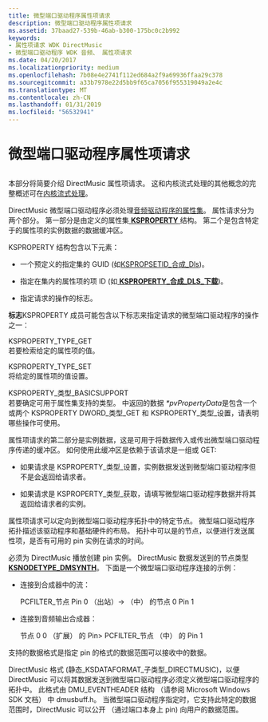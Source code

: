 ```yaml
---
title: 微型端口驱动程序属性项请求
description: 微型端口驱动程序属性项请求
ms.assetid: 37baad27-539b-46ab-b300-175bc0c2b992
keywords:
- 属性项请求 WDK DirectMusic
- 微型端口驱动程序 WDK 音频、 属性项请求
ms.date: 04/20/2017
ms.localizationpriority: medium
ms.openlocfilehash: 7b08e4e2741f112ed684a2f9a69936ffaa29c378
ms.sourcegitcommit: a33b7978e22d5bb9f65ca7056f955319049a2e4c
ms.translationtype: MT
ms.contentlocale: zh-CN
ms.lasthandoff: 01/31/2019
ms.locfileid: "56532941"
---
```

# <a name="miniport-driver-property-item-requests"></a>微型端口驱动程序属性项请求


## <span id="miniport_driver_property_item_requests"></span><span id="MINIPORT_DRIVER_PROPERTY_ITEM_REQUESTS"></span>


本部分将简要介绍 DirectMusic 属性项请求。 这和内核流式处理的其他概念的完整概述可在[内核流式处理](https://msdn.microsoft.com/library/windows/hardware/ff560842)。

DirectMusic 微型端口驱动程序必须处理[音频驱动程序的属性集](https://msdn.microsoft.com/library/windows/hardware/ff536197)。 属性请求分为两个部分。 第一部分是由定义的属性集[ **KSPROPERTY** ](https://msdn.microsoft.com/library/windows/hardware/ff564262)结构。 第二个是包含特定于的属性项的实例数据的数据缓冲区。

KSPROPERTY 结构包含以下元素：

-   一个预定义的指定集的 GUID (如[KSPROPSETID\_合成\_Dls](https://msdn.microsoft.com/library/windows/hardware/ff537488))。

-   指定在集内的属性项的项 ID (如[ **KSPROPERTY\_合成\_DLS\_下载**](https://msdn.microsoft.com/library/windows/hardware/ff537396))。

-   指定请求的操作的标志。

**标志**KSPROPERTY 成员可能包含以下标志来指定请求的微型端口驱动程序的操作之一：

<span id="KSPROPERTY_TYPE_GET"></span><span id="ksproperty_type_get"></span>KSPROPERTY\_TYPE\_GET  
若要检索给定的属性项的值。

<span id="KSPROPERTY_TYPE_SET"></span><span id="ksproperty_type_set"></span>KSPROPERTY\_TYPE\_SET  
将给定的属性项的值设置。

<span id="KSPROPERTY_TYPE_BASICSUPPORT"></span><span id="ksproperty_type_basicsupport"></span>KSPROPERTY\_类型\_BASICSUPPORT  
若要确定可用于属性集支持的类型。 中返回的数据 *\*pvPropertyData*是包含一个或两个 KSPROPERTY DWORD\_类型\_GET 和 KSPROPERTY\_类型\_设置，请表明哪些操作可使用。

属性项请求的第二部分是实例数据，这是可用于将数据传入或传出微型端口驱动程序传递的缓冲区。 如何使用此缓冲区是依赖于该请求是一组或 GET:

-   如果请求是 KSPROPERTY\_类型\_设置，实例数据发送到微型端口驱动程序但不是会返回给请求者。

-   如果请求是 KSPROPERTY\_类型\_获取，请填写微型端口驱动程序数据并将其返回给请求者的实例。

属性项请求可以定向到微型端口驱动程序拓扑中的特定节点。 微型端口驱动程序拓扑描述该驱动程序和基础硬件的布局。 拓扑中可以是的节点，以便进行发送属性项，是否有可用的 pin 实例在请求的时间。

必须为 DirectMusic 播放创建 pin 实例。 DirectMusic 数据发送到的节点类型[ **KSNODETYPE\_DMSYNTH**](https://msdn.microsoft.com/library/windows/hardware/ff537167)。 下面是一个微型端口驱动程序连接的示例：

-   连接到合成器中的流：

    PCFILTER\_节点 Pin 0 （出站）-&gt; （中） 的节点 0 Pin 1

-   连接到音频输出合成器：

    节点 0 0 （扩展） 的 Pin&gt; PCFILTER\_节点 （中） 的 Pin 1

支持的数据格式是指定 pin 的格式的数据范围可以接收中的数据。

DirectMusic 格式 (静态\_KSDATAFORMAT\_子类型\_DIRECTMUSIC)，以便 DirectMusic 可以将其数据发送到微型端口驱动程序必须定义微型端口驱动程序的拓扑中。 此格式由 DMU\_EVENTHEADER 结构 （请参阅 Microsoft Windows SDK 文档） 中 dmusbuff.h。 当微型端口驱动程序指定时，它支持此特定的数据范围时，DirectMusic 可以公开 （通过端口本身上 pin) 向用户的数据范围。

 

 




